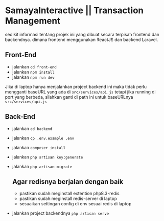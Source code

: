 # SamayaInteractive || Transaction Management

sedikit informasi tentang projek ini yang dibuat secara terpisah frontend dan backendnya. dimana frontend menggunakan ReactJS dan backend Laravel.

## Front-End

-   jalankan `cd front-end`
-   jalankan `npm install`
-   jalankan `npm run dev`

Jika di laptop hanya menjalankan project backend ini maka tidak perlu mengganti baseURL yang ada di `src/services/api.js` tetapi jika running di port yang berbeda, silahkan ganti di path ini untuk baseURLnya `src/services/api.js`

## Back-End

-   jalankan `cd backend`
-   jalankan `cp .env.example .env`
-   jalankan `composer install`
-   jalankan `php artisan key:generate`
-   jalankan `php artisan migrate`

    ## Agar redisnya berjalan dengan baik

    -   pastikan sudah meginstall extention php8.3-redis
    -   pastikan sudah meginstall redis-server di laptop
    -   sesuaikan settingan config di env sesuai redis di laptop

-   jalankan project backendnya `php artisan serve`
